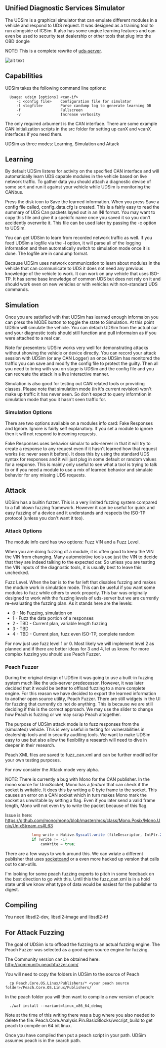 Unified Diagnostic Services Simulator
-------------------------------------
The UDSim is a graphical simulator that can emulate different modules
in a vehicle and respond to UDS request.  It was designed as a training
tool to run alongside of ICSim.  It also has some unqiue learning
features and can even be used to security test dealership or other
tools that plug into the OBD dongle

NOTE: This is a complete rewrite of [uds-server](https://github.com/zombieCraig/uds-server).

![alt text](https://github.com/zombieCraig/UDSim/blob/master/data/ss.png "UDSim Screenshot")

Capabilities
------------
UDSim takes the following command line options:

```
  Usage: udsim [options] <can-if>
     -c <config file>    Configuration file for simulator
     -l <logfile>        Parse candump log to generate learning DB
     -f                  Fullscreen
     -v                  Increase verbosity
```

The only required arbument is the CAN interface.  There are some example CAN initialization scripts
in the src folder for setting up canX and vcanX interfaces if you need them.

UDSim as three modes:  Learning, Simulation and Attack

Learning
--------
By default UDSim listens for activity on the specified CAN interface and will automatically
learn UDS capable modules in the vehicle based on live network traffic.  To gather data you should
attach a diagnostic device of some sort and run it against your vehicle while UDSim is monitoring
the CANbus.

Press the disk icon to Save the learned information. When you press Save a config file called, 
config_data.cfg is created.  This is a fairly easy to read the 
summary of UDS Can packets layed out in an INI format.  You may want to copy this file and give it
a speicifc name once you saved it so you don't accidently overwrite it.  This file can be used
later by passing the -c option to UDSim.

You can get UDSim to learn from recorded network traffic as well.  If you feed UDSim a logfile
via the -l option, it will parse all of the logging information and then automatically switch
to simulation mode once it is done.  The logfile are in candump format.

Because UDSim uses network communication to learn about modules in the vehicle that can communicate
to UDS it does not need any previous knowledge of the vehicle to work.  It can work on any vehicle
that uses ISO-TP.  It has some base knowledge of common UDS but does not rely on it and should
work even on new vehicles or with vehicles with non-standard UDS commands.

Simulation
----------
Once you are satisfied with that UDSim has learned enough informaion you can press the MODE button
to toggle the state to Simulation.  At this point UDSim will simulate the vehicle.  You can detach
UDSim from the actual car and your diagnostic tools should still function and pull informaion as if
you were attached to a real car.

Note for presenters:  UDSim works very well for demonstrating attacks without showing the vehicle
or device directly.  You can record your attack session with UDSim (or any CAN Logger) an once
UDSim has monitored the traffic you can save and modify the config file to protect the guilty.
Then all you need to bring with you on stage is UDSim and the config file and you can recreate
the attack in a live interactive manner.

Simulation is also good for testing out CAN related tools or providing classes.  Please note that
simulation mode (in it's current revision) won't make up traffic it has never seen.  So don't expect
to query informtion in simulation mode that you it hasn't seen traffic for.

### Simulation Options
There are two options available on a modules info card: Fake Responses and Ignore.  Ignore is
fairly self explanatory.  If you set a module to ignore then it will not respond to incoming
requests.

Fake Responses uses behavior simular to uds-server in that it will try to create a response
to any request even if it hasn't learned how that request works (ie: never seen it before).
It does this by using the standard UDS syntax for responses and it will just plug in some
default or random values for a response.  This is mainly only useful to see what a tool is
trying to talk to or if you need a module to use a mix of learned behavior and simulate
behavior for any missing UDS requests.


Attack
------
UDSim has a builtin fuzzer.  This is a very limited fuzzing system compared to a full blown
fuzzing framework.  However it can be useful for quick and easy fuzzing of a device and it
understands and respects the ISO-TP protocol (unless you don't want it too).

### Attack Options
The module info card has two options: Fuzz VIN and a Fuzz Level.

When you are doing fuzzing of a module, it is often good to keep the VIN the VIN from
changing.  Many automototive tools use just the VIN to decide that they are indeed talking
to the expected car.  So unless you are testing the VIN inputs of the diagnostic tools, it
is usually best to leave this unchecked.

Fuzz Level.  When the bar is to the far left that disables fuzzing and makes the module work
in simulation mode.  This can be useful if you want some modules to fuzz while others to work
properly.  This bar was originally designed to work with the fuzzing levels of uds-server but
we are currently re-evaluating the fuzzing plan.  As it stands here are the levels:

* 0 - No Fuzzing, simulation on
* 1 - Fuzz the data portion of a responses
* 2 - TBD - Current plan, variable length fuzzing
* 3 - TBD
* 4 - TBD - Current plan, fuzz even ISO-TP, complete random

For now just use fuzz level 1 or 0.  Most likely we will implement level 2 as planned and
if there are better ideas for 3 and 4, let us know.  For more complex fuzzing you should
use Peach Fuzzer.

### Peach Fuzzer
During the original design of UDSim it was going to use a built-in fuzzing system much like
the uds-server predecessor.  However, it was later decided that it would be better to offload
fuzzing to a more complete engine.  For this reason we have decided to export the learned
information to another open source utility, Peach Fuzzer.  There are still widgets in the UI
for fuzzing that currently do not do anything.  This is because we are still deciding if
this is the correct approach.  We may use the slider to change how Peach is fuzzing or we
may scrap Peach altogether.

The purpose of UDSim attack mode is to fuzz responses from the (simulated) vehicle.  This
is very useful in testing for vulnerabilities in dealership tools and in security auditing
tools.  We want to make UDSim easy to use but also allow the flexibility a research will
need to dive in deeper in their research.

Peach XML files are saved to fuzz_can.xml and can be further modified for your own testing
purposes.

For now consider the Attack mode very alpha.

NOTE:  There is currently a bug with Mono for the CAN publisher.  In the mono source for
UnixSocket, Mono has a *feature* that can check if the socket is writable.  It does this
by writing a 0 byte frame to the socket.  This causes an error on a CAN socket which in
turn makes Mono mark the socket as unwritable by setting a flag.  Even if you later send
a valid frame length, Mono will not even try to write the packet because of this flag.

Issue is here: https://github.com/mono/mono/blob/master/mcs/class/Mono.Posix/Mono.Unix/UnixStream.cs#L63
```c#
			long write = Native.Syscall.write (fileDescriptor, IntPtr.Zero, 0);
			if (write != -1)
				canWrite = true; 
```

There are a few ways to work around this.  We can wriate a different publisher that uses [socketcand](https://github.com/dschanoeh/socketcand) or a even more hacked up version that calls out to can-utils.

I'm looking for some peach fuzzing experts to pitch in some feedback on the best direction to go with this.
Until this the fuzz_can.xml is in a hold state until we know what type of data would be easiest for the
publisher to digest.

Compiling
---------
You need libsdl2-dev, libsdl2-image and libsdl2-ttf

For Attack Fuzzing
------------------
The goal of UDSim is to offload the fuzzing to an actual fuzzing engine.
The Peach Fuzzer was selected as a good open source engine for fuzzing.

The Community version can be obtained here: http://community.peachfuzzer.com/

You will need to copy the folders in UDSim to the source of Peach

```
  cp Peach.Core.OS.Linux/Publishers/* <your peach source folder>/Peach.Core.OS.Linux/Publishers/
```

In the peach folder you will then want to compile a new version of peach:

```
  ./waf install --variant=linux_x86_64_debug
```

Note at the time of this writing there was a bug where you also needed to delete the file: Peach.Core.Analysis.Pin.BasicBlocks/wscript_build to get peach to compile on 64 bit linux.

Once you have compiled then put a peach script in your path.  UDSim assumes peach is in the search path.

